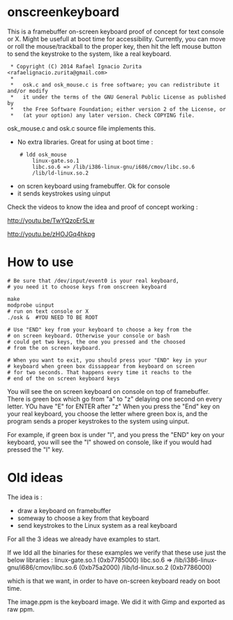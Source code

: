 onscreenkeyboard
================


This is a framebuffer on-screen keyboard proof of concept
for text console or X. Might be usefull at boot time for accessibility.
Currently, you can move or roll the mouse/trackball to the proper key, then hit the left mouse button to send the keystroke to the system, like a real keyboard.


```
 * Copyright (C) 2014 Rafael Ignacio Zurita <rafaelignacio.zurita@gmail.com>
 *
 *   osk.c and osk_mouse.c is free software; you can redistribute it and/or modify
 *   it under the terms of the GNU General Public License as published by
 *   the Free Software Foundation; either version 2 of the License, or
 *   (at your option) any later version. Check COPYING file.
```

osk_mouse.c and osk.c source file implements this.

 - No extra libraries. Great for using at boot time :
```
	# ldd osk_mouse
        linux-gate.so.1 
        libc.so.6 => /lib/i386-linux-gnu/i686/cmov/libc.so.6 
        /lib/ld-linux.so.2 
```
 - on scren keyboard using framebuffer. Ok for console
 - it sends keystrokes using uinput

Check the videos to know the idea and proof of concept working :

http://youtu.be/TwYQzoEr5Lw

http://youtu.be/zHOJGq4hkpg


How to use
==========

```
# Be sure that /dev/input/event0 is your real keyboard, 
# you need it to choose keys from onscreen keyboard

make
modprobe uinput
# run on text console or X
./osk &  #YOU NEED TO BE ROOT

# Use "END" key from your keyboard to choose a key from the
# on screen keyboard. Otherwise your console or bash
# could get two keys, the one you pressed and the choosed
# from the on screen keyboard.

# When you want to exit, you should press your "END" key in your
# keyboard when green box dissappear from keyboard on screen
# for two seconds. That happens every time it reachs to the 
# end of the on screen keyboard keys

```

You will see the on screen keyboard on console on top of framebuffer.
There is green box which go from "a" to "z" delaying one second
on every letter. YOu have "E" for ENTER after "z"
When you press the "End" key on your real keyboard, you choose
the letter where green box is, and the program sends a 
proper keystrokes to the system using uinput.

For example, if green box is under "l", and you press the "END" key
on your keyboard, you will see the "l" showed on console, like
if you would had pressed the "l" key.



Old ideas
=========

The idea is :

 - draw a keyboard on framebuffer
 - someway to choose a key from that keyboard
 - send keystrokes to the Linux system as a real keyboard

For all the 3 ideas we already have examples to start.

If we ldd all the binaries for these examples we 
verify that these use just the below libraries :
        linux-gate.so.1 (0xb7785000)
        libc.so.6 => /lib/i386-linux-gnu/i686/cmov/libc.so.6 (0xb75a2000)
        /lib/ld-linux.so.2 (0xb7786000)

which is that we want, in order to have on-screen keyboard ready on boot time.


The image.ppm is the keyboard image. We did it with Gimp and exported as raw ppm.
